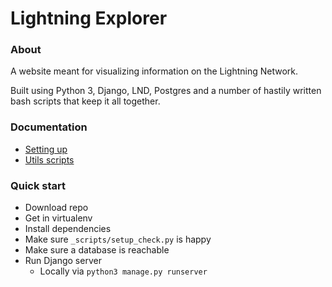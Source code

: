 # Lightning Explorer

### About

A website meant for visualizing information on the Lightning Network.

Built using Python 3, Django, LND, Postgres and a number of hastily written bash scripts that keep it all together.

### Documentation
- [Setting up](./_docs/Setup.md)
- [Utils scripts](./_docs/Utils.md)


### Quick start

- Download repo
- Get in virtualenv
- Install dependencies
- Make sure `_scripts/setup_check.py` is happy
- Make sure a database is reachable
- Run Django server
  - Locally via `python3 manage.py runserver`